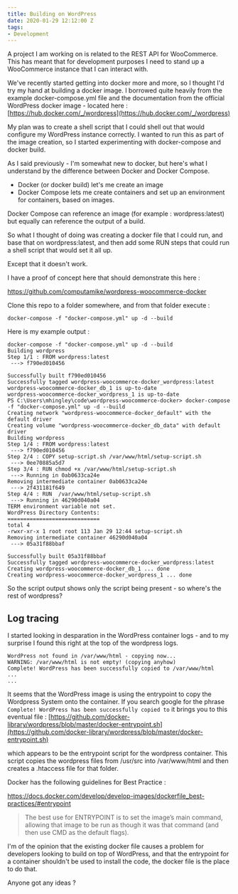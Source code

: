 ```yaml
---
title: Building on WordPress
date: 2020-01-29 12:12:00 Z
tags:
- Development
---
```


A project I am working on is related to the REST API for WooCommerce.  This has meant that for development purposes I need to stand up a WooCommerce instance that I can interact with.

We've recently started getting into docker more and more, so I thought I'd try my hand at building a docker image.  I borrowed quite heavily from the example docker-compose.yml file and the documentation from the official WordPress docker image - located here : [https://hub.docker.com/_/wordpress](https://hub.docker.com/_/wordpress)

My plan was to create a shell script that I could shell out that would configure my WordPress instance correctly.  I wanted to run this as part of the image creation, so I started experimenting with docker-compose and docker build.

As I said previously - I'm somewhat new to docker, but here's what I understand by the difference between Docker and Docker Compose.

* Docker (or docker build) let's me create an image
* Docker Compose lets me create containers and set up an environment for containers, based on images.

Docker Compose can reference an image (for example : wordpress:latest) but equally can reference the output of a build.

So what I thought of doing was creating a docker file that I could run, and base that on wordpress:latest, and then add some RUN steps that could run a shell script that would set it all up.

Except that it doesn't work.

I have a proof of concept here that should demonstrate this here : 

https://github.com/computamike/wordpress-woocommerce-docker

Clone this repo to a folder somewhere, and from that folder execute : 

`docker-compose -f "docker-compose.yml" up -d --build`

Here is my example output : 

```
docker-compose -f "docker-compose.yml" up -d --build
Building wordpress
Step 1/1 : FROM wordpress:latest
 ---> f790ed010456

Successfully built f790ed010456
Successfully tagged wordpress-woocommerce-docker_wordpress:latest
wordpress-woocommerce-docker_db_1 is up-to-date
wordpress-woocommerce-docker_wordpress_1 is up-to-date
PS C:\Users\mhingley\code\wordpress-woocommerce-docker> docker-compose -f "docker-compose.yml" up -d --build
Creating network "wordpress-woocommerce-docker_default" with the default driver
Creating volume "wordpress-woocommerce-docker_db_data" with default driver
Building wordpress
Step 1/4 : FROM wordpress:latest
 ---> f790ed010456
Step 2/4 : COPY setup-script.sh /var/www/html/setup-script.sh
 ---> 0ee70885a5d7
Step 3/4 : RUN chmod +x /var/www/html/setup-script.sh
 ---> Running in 0ab0633ca24e
Removing intermediate container 0ab0633ca24e
 ---> 2f431181f649
Step 4/4 : RUN  /var/www/html/setup-script.sh
 ---> Running in 46290d040a04
TERM environment variable not set.
WordPress Directory Contents:
=============================
total 4
-rwxr-xr-x 1 root root 113 Jan 29 12:44 setup-script.sh
Removing intermediate container 46290d040a04
 ---> 05a31f88bbaf

Successfully built 05a31f88bbaf
Successfully tagged wordpress-woocommerce-docker_wordpress:latest
Creating wordpress-woocommerce-docker_db_1 ... done
Creating wordpress-woocommerce-docker_wordpress_1 ... done
```

So the script output shows only the script being present - so where's the rest of wordpress?

## Log tracing
I started looking in desparation in the WordPress container logs - and to my surprise I found this right at the top of the wordpress logs.

```
WordPress not found in /var/www/html - copying now...
WARNING: /var/www/html is not empty! (copying anyhow)
Complete! WordPress has been successfully copied to /var/www/html
...
...

```

It seems that the WordPress image is using the entrypoint to copy the Wordpress System onto the container.  If you search google for the phrase `Complete! WordPress has been successfully copied to` it brings you to this eventual file : [https://github.com/docker-library/wordpress/blob/master/docker-entrypoint.sh](https://github.com/docker-library/wordpress/blob/master/docker-entrypoint.sh)

which appears to be the entrypoint script for the wordpress container.  This script copies the wordpress files from /usr/src into /var/www/html and then creates a .htaccess file for that folder.

Docker has the following guidelines for Best Practice :

https://docs.docker.com/develop/develop-images/dockerfile_best-practices/#entrypoint

> The best use for ENTRYPOINT is to set the image’s main command, allowing that image to be run as though it was that command (and then use CMD as the default flags).

I'm of the opinion that the existing docker file causes a problem for developers looking to build on top of WordPress, and that the entrypoint for a container shouldn't be used to install the code, the docker file is the place to do that.

Anyone got any ideas ? 



 
